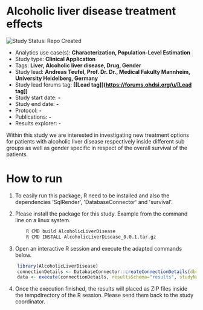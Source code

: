 Alcoholic liver disease treatment effects
=============

<img src="https://img.shields.io/badge/Study%20Status-Repo%20Created-lightgray.svg" alt="Study Status: Repo Created">

- Analytics use case(s): **Characterization, Population-Level Estimation**
- Study type: **Clinical Application**
- Tags: **Liver, Alcoholic liver disease, Drug, Gender**
- Study lead: **Andreas Teufel, Prof. Dr. Dr., Medical Fakulty Mannheim, University Heidelberg, Germany**
- Study lead forums tag: **[[Lead tag]](https://forums.ohdsi.org/u/[Lead tag])**
- Study start date: **-**
- Study end date: **-**
- Protocol: **-**
- Publications: **-**
- Results explorer: **-**

Within this study we are interested in investigating new treatment options for patients with alcoholic liver disease respectively inside different sub groups as well as gender specific in respect of the overall survival of the patients.


How to run
===========

1. To easily run this package, R need to be installed and also the dependencies 'SqlRender', 'DatabaseConnector' and 'survival'.

2. Please install the package for this study. Example from the command line on a linux system.

   ```bash
       R CMD build AlcoholicLiverDisease
       R CMD INSTALL AlcoholicLiverDisease_0.0.1.tar.gz
   ````
 
3. Open an interactive R session and execute the adapted commands below.



  ```r
      library(AlcoholicLiverDisease)
      connectionDetails <- DatabaseConnector::createConnectionDetails(dbms = "sql server", server = "localhost", user = "SA", password = "App1app1", schema="TEST", port = "1433")
      data <- execute(connectionDetails, resultsSchema="results", studyName="STUDY", sourceName="sourceName")
  ```
4. Once the execution finished, the results will placed as ZIP files inside the tempdirectory of the R session. Please send them back to the study coordinator.
